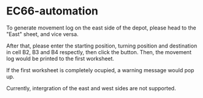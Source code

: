 # EC66-automation

To generate movement log on the east side of the depot, please head to the "East" sheet, and vice versa.

After that, please enter the starting position, turning position and destination in cell B2, B3 and B4 respectly, then click the button. Then, the movement log would be printed to the first worksheet.

If the first worksheet is completely ocupied, a warning message would pop up.

Currently, intergration of the east and west sides are not supported.
